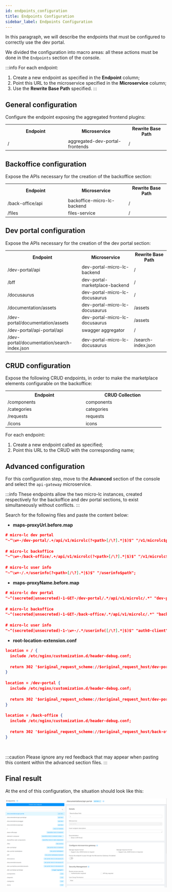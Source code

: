```yaml
---
id: endpoints_configuration
title: Endpoints Configuration
sidebar_label: Endpoints Configuration
---
```


In this paragraph, we will describe the endpoints that must be configured to correctly use the dev portal.

We divided the configuration into macro areas: all these actions must be done in the `Endpoints` section of the console.

:::info
For each endpoint:
1. Create a new endpoint as specified in the **Endpoint** column;
2. Point this URL to the microservice specified in the **Microservice** column;
3. Use the **Rewrite Base Path** specified.
:::

## General configuration

Configure the endpoint exposing the aggregated frontend plugins:

<table style={{textAlign:'left'}}>
  <tr>
    <th width='30%'>Endpoint</th><th width='30%'>Microservice</th><th width='20%'>Rewrite Base Path</th>
  </tr>
  <tr>
    <td>/</td><td>aggregated-dev-portal-frontends</td><td>/</td>
  </tr>
</table>

## Backoffice configuration

Expose the APIs necessary for the creation of the backoffice section:

<table style={{textAlign:'left'}}>
  <tr>
    <th width='30%'>Endpoint</th><th width='30%'>Microservice</th><th width='20%'>Rewrite Base Path</th>
  </tr>
  <tr>
    <td>/back-office/api</td><td>backoffice-micro-lc-backend</td><td>/</td>
  </tr>
  <tr>
    <td>/files</td><td>files-service</td><td>/</td>
  </tr>
</table>

## Dev portal configuration

Expose the APIs necessary for the creation of the dev portal section:

<table style={{textAlign:'left'}}>
  <tr>
    <th width='40%'>Endpoint</th><th width='30%'>Microservice</th><th width='20%'>Rewrite Base Path</th>
  </tr>
  <tr>
    <td>/dev-portal/api</td><td>dev-portal-micro-lc-backend</td><td>/</td>
  </tr>
  <tr>
    <td>/bff</td><td>dev-portal-marketplace-backend</td><td>/</td>
  </tr>
  <tr>
    <td>/docusaurus</td><td>dev-portal-micro-lc-docusaurus</td><td>/</td>
  </tr>
  <tr>
    <td>/documentation/assets</td><td>dev-portal-micro-lc-docusaurus</td><td>/assets</td>
  </tr>
  <tr>
    <td>/dev-portal/documentation/assets</td><td>dev-portal-micro-lc-docusaurus</td><td>/assets</td>
  </tr>
  <tr>
    <td>/dev-portal/api-portal/api</td><td>swagger aggregator</td><td>/</td>
  </tr>
  <tr>
    <td>/dev-portal/documentation/search-index.json</td><td>dev-portal-micro-lc-docusaurus</td><td>/search-index.json</td>
  </tr>
</table>

## CRUD configuration

Expose the following CRUD endpoints, in order to make the marketplace elements configurable on the backoffice:

<table style={{textAlign:'left'}}>
  <tr>
    <th width='26%'>Endpoint</th><th width='26%'>CRUD Collection</th>
  </tr>
  <tr><td>/components</td><td>components</td></tr>
  <tr><td>/categories</td><td>categories</td></tr>
  <tr><td>/requests</td><td>requests</td></tr>
  <tr><td>/icons</td><td>icons</td></tr>
</table>

For each endpoint:
1. Create a new endpoint called as specified;
2. Point this URL to the CRUD with the corresponding name;

## Advanced configuration

For this configuration step, move to the **Advanced** section of the console and select the `api-gateway` microservice.

:::info
These endpoints allow the two micro-lc instances, created respectively for the backoffice and dev portal sections, to exist simultaneously without conflicts.
:::

Search for the following files and paste the content below:

- **maps-proxyUrl.before.map**
```json
# micro-lc dev portal
"~^\w+-/dev-portal/.+/api/v1/microlc(?<path>[/\?].*|$)$" "/v1/microlc$path";

# micro-lc backoffice
"~^\w+-/back-office/.+/api/v1/microlc(?<path>[/\?].*|$)$" "/v1/microlc$path";

# micro-lc user info
"~^\w+-/.+/userinfo(?<path>[/\?].*|$)$" "/userinfo$path";
```

- **maps-proxyName.before.map**
```json
# micro-lc dev portal
"~^(secreted|unsecreted)-1-GET-/dev-portal/.*/api/v1/microlc/.*" "dev-portal-micro-lc-backend";

# micro-lc backoffice
"~^(secreted|unsecreted)-1-GET-/back-office/.*/api/v1/microlc/.*" "backoffice-micro-lc-backend";

# micro-lc user info
"~^(secreted|unsecreted)-1-\w+-/.*/userinfo([/\?].*|$)$" "auth0-client";
```

- **root-location-extension.conf**
```json
location = / {
  include /etc/nginx/customization.d/header-debug.conf;

  return 302 '$original_request_scheme://$original_request_host/dev-portal/';
}

location = /dev-portal {
  include /etc/nginx/customization.d/header-debug.conf;

  return 302 '$original_request_scheme://$original_request_host/dev-portal/';
}

location = /back-office {
  include /etc/nginx/customization.d/header-debug.conf;

  return 302 '$original_request_scheme://$original_request_host/back-office/';
}
```

<br/>

:::caution
Please ignore any red feedback that may appear when pasting this content within the advanced section files.
:::

## Final result

At the end of this configuration, the situation should look like this:

![Final endpoints result](img/final-endpoints-result.png)
